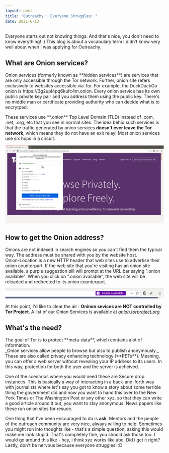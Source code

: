 ```yaml
---
layout: post
title: "Outreachy : Everyone Struggles! "
date: 2021-6-13
---
```

Everyone starts out not knowing things. And that's nice, you don't need to know everything! :)
This blog is about a vocabulary term I didn’t know very well about when I was applying for Outreachy. 

<h2>What are Onion services?</h2>
Onion services (formerly known as **hidden services**) are services that are only accessible through the Tor network. Further, onion site refers exclusively to websites accessible via Tor. For example, the DuckDuckGo onion is https://3g2upl4pq6kufc4m.onion. Every onion service has its own public private key pair and you address them using the public key. There's no middle man or certificate providing authority who can decide what is to encrytped. 

<p>These services use **.onion** Top Level Domain (TLD) instead of .com, .net, .org, etc that you see in normal sites.
The idea behid such services is that the traffic generated by onion services <strong>doesn't ever leave the Tor network</strong>, which means they do not have an exit relay! Most onion services use six hops in a circuit.</p>
  
![My helpful screenshot](/tor1.png)

<h2>How to get the Onion address?</h2>
Onions are not indexed in search engines so you can't find them the typical way. The address must be shared with you by the website host. <br>
Onion-Location is a new HTTP header that web sites use to advertise their onion counterpart. If the web site that you're visiting has an onion site available, a purple suggestion pill will prompt at the URL bar saying ".onion available". When you click on ".onion available", the web site will be reloaded and redirected to its onion counterpart.

![My helpful screenshot](/tor3.png)

 At this point, I'd like to clear the air : **Oninon sevices are NOT controlled by Tor Project**. A list of our Onion Services is available at _[onion.torproject.org](https://onion.torproject.org/)_

<h2>What's the need?</h2>
The goal of Tor is to protect **meta-data**, which contains alot of information.<br>
_Onion services allow people to browse but also to publish anonymously._ These are also called privacy enhancing technology (**PETs**). Meaning, you can offer a web server without revealing your IP address to its users. In this way, protection for both the user and the server is acheived.<br>
<p>
One of the scenarios where you would need these are Secure drop instances. This is basically a way of interacting in a back-and-forth way with journalists where let's say you got to know a story about some terrible thing the government did and now you want to hand this over to the New York Times or The Washington Post or any other xyz, so that they can write a good article around it but, you want to stay anonymous. News papers like these run onion sites for resuce.</p>

One thing that I've been encouraged to do is **ask**. Mentors and the people of the outreach community are very nice, always willing to help. Sometimes you might run into thoughts like - that's a simple question, asking this would make me look stupid. That's completely fine, you should ask those too. I would go around this like - hey, i think xyz works like abc. Did i get it right? Lastly, don't be nervous because everyone struggles! :D
